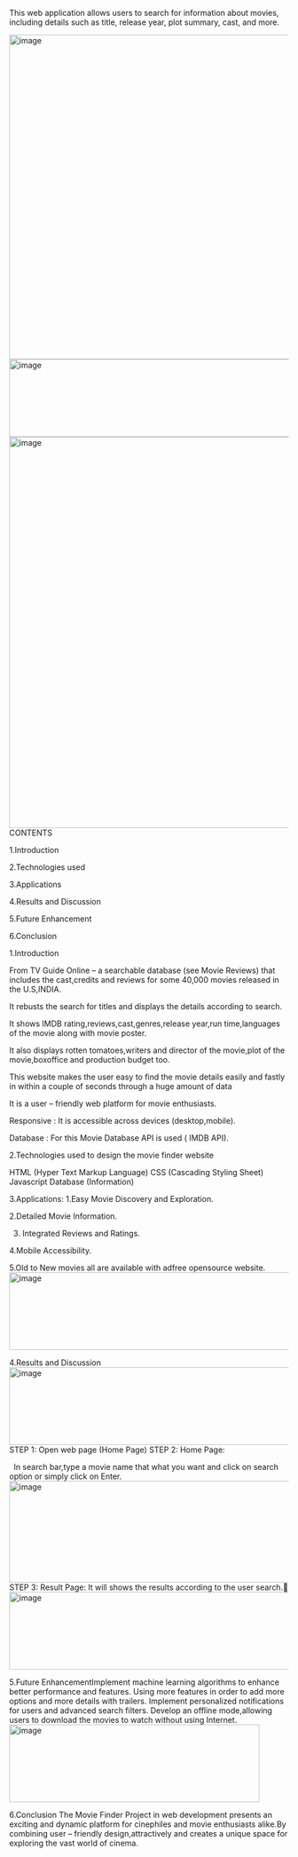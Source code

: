 This web application allows users to search for information about movies, including details such as title, release
year, plot summary, cast, and more.

<img width="1470" height="585" alt="image" src="https://github.com/user-attachments/assets/2258bbab-967b-4745-9f92-82b2d5a19f6a" /><img width="1623" height="140" alt="image" src="https://github.com/user-attachments/assets/55390345-bb1f-4b75-bc01-2a66eec9b8d0" /><img width="556" height="705" alt="image" src="https://github.com/user-attachments/assets/7a9b0e9d-13da-4fce-b826-938daf5ce810" />CONTENTS


1.Introduction

2.Technologies used

3.Applications

4.Results and Discussion

5.Future Enhancement

6.Conclusion


1.Introduction

From TV Guide Online – a searchable database (see Movie Reviews) that includes the cast,credits and reviews for some 40,000 movies released in the U.S,INDIA.

It rebusts the search for titles and displays the details according to search.

It shows  IMDB rating,reviews,cast,genres,release year,run time,languages of the movie along with movie poster.

It also displays rotten tomatoes,writers and director of the movie,plot of the movie,boxoffice and production budget too.

This website makes the user easy to find the movie details easily and fastly in within a couple of seconds through a huge amount of data

It is a user – friendly web platform for movie enthusiasts.
 
Responsive : It is accessible across devices (desktop,mobile).

Database : For this Movie Database API is used ( IMDB API).


2.Technologies used to design the movie finder website

HTML (Hyper Text Markup Language)
CSS (Cascading Styling Sheet)
Javascript
Database (Information)

3.Applications:
1.Easy Movie Discovery and Exploration.

2.Detailed Movie Information.

3. Integrated Reviews and Ratings.

4.Mobile Accessibility.

5.Old to New movies all are available with adfree opensource website.
<img width="507" height="140" alt="image" src="https://github.com/user-attachments/assets/826d3dd1-a7d4-4755-a14d-50145d7b8ffd" />

4.Results and Discussion<img width="780" height="140" alt="image" src="https://github.com/user-attachments/assets/49913bfc-3357-4519-be9c-1cd0439043f5" />
STEP 1: Open web page  (Home Page)
STEP 2:  Home Page:

   In search bar,type a movie name that what you want and click on search option or simply click on Enter.
<img width="1816" height="183" alt="image" src="https://github.com/user-attachments/assets/56e1cb8b-6a6b-4407-add1-e385fd776659" />
STEP 3: Result Page:
           It will shows the results according to the user search.
<img width="735" height="140" alt="image" src="https://github.com/user-attachments/assets/21ca7d5f-ba5c-4054-8b60-e20518d3c44f" />

5.Future EnhancementImplement machine learning algorithms to enhance better performance and features.
Using more features in order to add more options and more details with trailers.
Implement  personalized notifications for users and advanced search filters.
Develop an offline mode,allowing users to download the movies to watch without using Internet.
<img width="451" height="140" alt="image" src="https://github.com/user-attachments/assets/5bcd4cc2-b034-4953-b98c-6323d632f845" />

6.Conclusion
The Movie Finder Project in web development presents an exciting and dynamic platform for cinephiles and movie enthusiasts alike.By combining user – friendly design,attractively and creates a unique space for exploring the vast world of cinema.











